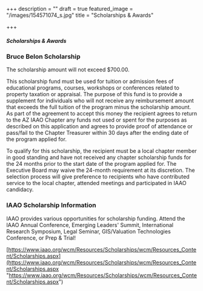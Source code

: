 +++
description = ""
draft = true
featured_image = "/images/154571074_s.jpg"
title = "Scholarships & Awards"

+++
##### **Scholarships & Awards**

### **Bruce Belon Scholarship**

The scholarship amount will not exceed $700.00.

This scholarship fund must be used for tuition or admission fees of educational programs, courses, workshops or conferences related to property taxation or appraisal. The purpose of this fund is to provide a supplement for individuals who will not receive any reimbursement amount that exceeds the full tuition of the program minus the scholarship amount. As part of the agreement to accept this money the recipient agrees to return to the AZ IAAO Chapter any funds not used or spent for the purposes as described on this application and agrees to provide proof of attendance or pass/fail to the Chapter Treasurer within 30 days after the ending date of the program applied for.

To qualify for this scholarship, the recipient must be a local chapter member in good standing and have not received any chapter scholarship funds for the 24 months prior to the start date of the program applied for. The Executive Board may waive the 24-month requirement at its discretion. The selection process will give preference to recipients who have contributed service to the local chapter, attended meetings and participated in IAAO candidacy. 

### **IAAO Scholarship Information** 

IAAO provides various opportunities for scholarship funding. Attend the IAAO Annual Conference, Emerging Leaders' Summit, International Research Symposium, Legal Seminar, GIS/Valuation Technologies Conference, or Prep & Trial!

[https://www.iaao.org/wcm/Resources/Scholarships/wcm/Resources_Content/Scholarships.aspx](https://www.iaao.org/wcm/Resources/Scholarships/wcm/Resources_Content/Scholarships.aspx "https://www.iaao.org/wcm/Resources/Scholarships/wcm/Resources_Content/Scholarships.aspx")